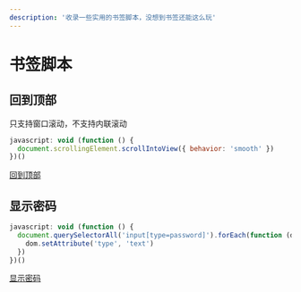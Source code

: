 ```yaml
---
description: '收录一些实用的书签脚本，没想到书签还能这么玩'
---
```


# 书签脚本

## 回到顶部

只支持窗口滚动，不支持内联滚动

```js
javascript: void (function () {
  document.scrollingElement.scrollIntoView({ behavior: 'smooth' })
})()
```

<a href="javascript:void(function(){document.scrollingElement.scrollIntoView({behavior:'smooth'})})()">回到顶部</a>

## 显示密码

```js
javascript: void (function () {
  document.querySelectorAll('input[type=password]').forEach(function (dom) {
    dom.setAttribute('type', 'text')
  })
})()
```

<a href="javascript:void(function(){document.querySelectorAll('input[type=password]').forEach(function(dom){dom.setAttribute('type','text')})})()">显示密码</a>
